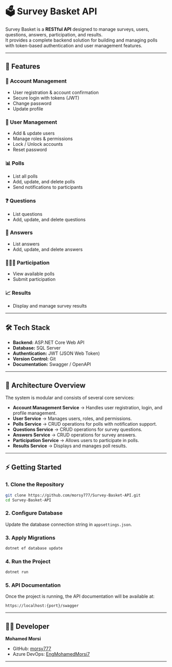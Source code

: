 # 🗳️ Survey Basket API

Survey Basket is a **RESTful API** designed to manage surveys, users, questions, answers, participation, and results.  
It provides a complete backend solution for building and managing polls with token-based authentication and user management features.

---

## 🚀 Features

### 🔐 Account Management
- User registration & account confirmation  
- Secure login with tokens (JWT)  
- Change password  
- Update profile  

### 👤 User Management
- Add & update users  
- Manage roles & permissions  
- Lock / Unlock accounts  
- Reset password  

### 📊 Polls
- List all polls  
- Add, update, and delete polls  
- Send notifications to participants  

### ❓ Questions
- List questions  
- Add, update, and delete questions  

### 📝 Answers
- List answers  
- Add, update, and delete answers  

### 🧑‍🤝‍🧑 Participation
- View available polls  
- Submit participation  

### 📈 Results
- Display and manage survey results  

---

## 🛠️ Tech Stack
- **Backend:** ASP.NET Core Web API  
- **Database:** SQL Server  
- **Authentication:** JWT (JSON Web Token)  
- **Version Control:** Git  
- **Documentation:** Swagger / OpenAPI  

---

## 📂 Architecture Overview
The system is modular and consists of several core services:
- **Account Management Service** → Handles user registration, login, and profile management.  
- **User Service** → Manages users, roles, and permissions.  
- **Polls Service** → CRUD operations for polls with notification support.  
- **Questions Service** → CRUD operations for survey questions.  
- **Answers Service** → CRUD operations for survey answers.  
- **Participation Service** → Allows users to participate in polls.  
- **Results Service** → Displays and manages poll results.  

---

## ⚡ Getting Started

### 1. Clone the Repository
```bash
git clone https://github.com/morsy777/Survey-Basket-API.git
cd Survey-Basket-API
```

### 2. Configure Database

Update the database connection string in `appsettings.json`.

### 3. Apply Migrations

```bash
dotnet ef database update
```

### 4. Run the Project

```bash
dotnet run
```

### 5. API Documentation

Once the project is running, the API documentation will be available at:

```
https://localhost:{port}/swagger
```

---


## 👨‍💻 Developer

**Mohamed Morsi**  

- GitHub: [morsy777](https://github.com/morsy777)  
- Azure DevOps: [EngMohamedMorsi7](https://dev.azure.com/EngMohamedMorsi7)

---

